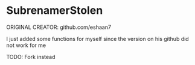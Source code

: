 # SubrenamerStolen


ORIGINAL CREATOR: github.com/eshaan7

I just added some functions for myself since the version on his github did not work for me

TODO: Fork instead 
